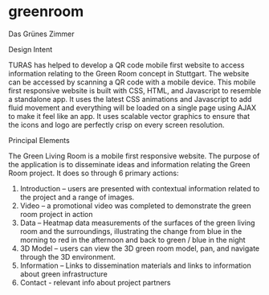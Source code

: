 # greenroom
Das Grünes Zimmer

Design Intent

TURAS has helped to develop a QR code mobile first website to access information relating to the Green Room concept in Stuttgart. The website can be accessed by scanning a QR code with a mobile device. This mobile first responsive website is built with CSS, HTML, and Javascript to resemble a standalone app. It uses the latest CSS animations and Javascript to add fluid movement and everything will be loaded on a single page using AJAX to make it feel like an app. It uses scalable vector graphics to ensure that the icons and logo are perfectly crisp on every screen resolution.


Principal Elements

The Green Living Room is a mobile first responsive website. The purpose of the application is to disseminate ideas and information relating the Green Room project. It does so through 6 primary actions:

1. Introduction – users are presented with contextual information related to the project and a range of images.
2. Video – a promotional video was completed to demonstrate the green room project in action
3. Data – Heatmap data measurements of the surfaces of the green living room and the surroundings, illustrating the change from blue in the morning to red in the afternoon and back to green / blue in the night
4. 3D Model – users can view the 3D green room model, pan, and navigate through the 3D environment.
5. Information – Links to dissemination materials and links to information about green infrastructure
6. Contact - relevant info about project partners
